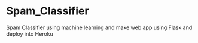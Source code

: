 # Spam_Classifier
Spam Classifier using machine learning and make web app using Flask and deploy into Heroku
